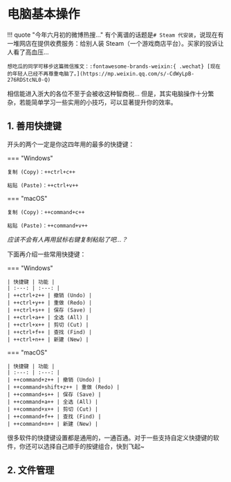 # 电脑基本操作

!!! quote "今年六月初的微博热搜..."
    有个离谱的话题是`# Steam 代安装`，说现在有一堆网店在提供收费服务：给别人装 Steam（一个游戏商店平台）。买家的投诉让人看了高血压...
    
    想吃瓜的同学可移步这篇微信推文：:fontawesome-brands-weixin:{ .wechat} [现在的年轻人已经不再尊重电脑了。](https://mp.weixin.qq.com/s/-CdWyLpB-276RDStcNL0-Q)

相信能进入浙大的各位不至于会被收这种智商税... 但是，其实电脑操作十分繁杂，若能简单学习一些实用的小技巧，可以显著提升你的效率。

## **1. 善用快捷键**

开头的两个一定是你这四年用的最多的快捷键：

=== "Windows"

    复制 (Copy)：++ctrl+c++

    粘贴 (Paste)：++ctrl+v++

=== "macOS"

    复制 (Copy)：++command+c++

    粘贴 (Paste)：++command+v++

*应该不会有人再用鼠标右键复制粘贴了吧...？*

下面再介绍一些常用快捷键：

=== "Windows"

    | 快捷键 | 功能 |
    | :---: | :---: |
    | ++ctrl+z++ | 撤销 (Undo) |
    | ++ctrl+y++ | 重做 (Redo) |
    | ++ctrl+s++ | 保存 (Save) |
    | ++ctrl+a++ | 全选 (All) |
    | ++ctrl+x++ | 剪切 (Cut) |
    | ++ctrl+f++ | 查找 (Find) |
    | ++ctrl+n++ | 新建 (New) |

=== "macOS"

    | 快捷键 | 功能 |
    | :---: | :---: |
    | ++command+z++ | 撤销 (Undo) |
    | ++command+shift+z++ | 重做 (Redo) |
    | ++command+s++ | 保存 (Save) |
    | ++command+a++ | 全选 (All) |
    | ++command+x++ | 剪切 (Cut) |
    | ++command+f++ | 查找 (Find) |
    | ++command+n++ | 新建 (New) |

很多软件的快捷键设置都是通用的，一通百通。对于一些支持自定义快捷键的软件，你还可以选择自己顺手的按键组合，快到飞起~

## **2. 文件管理**


